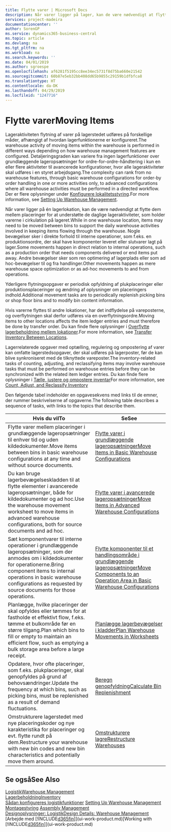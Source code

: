 ```yaml
---
title: Flytte varer | Microsoft Docs
description: Når varer ligger på lager, kan de være nødvendigt at flytte dem mellem placeringer for at understøtte de daglige lageraktiviteter, som holder varerne i cirkulation på lageret. Nogle bevægelser sker i direkte forhold til interne operationer, som f.eks. en produktionsordre, der skal have komponenter leveret eller slutvarer lagt på lager. Andre bevægelser sker som ren optimering af lagerplads eller som ad hoc-bevægelser til og fra handlinger.
services: project-madeira
documentationcenter: ''
author: SorenGP
ms.service: dynamics365-business-central
ms.topic: article
ms.devlang: na
ms.tgt_pltfrm: na
ms.workload: na
ms.search.keywords: ''
ms.date: 04/01/2019
ms.author: sgroespe
ms.openlocfilehash: af6281f5195cc8ee34ec5731f8d75ba660e21542
ms.sourcegitcommit: 60b87e5eb32bb408dd65b9855c29159b1dfbfca8
ms.translationtype: HT
ms.contentlocale: da-DK
ms.lasthandoff: 04/29/2019
ms.locfileid: "1247716"
---
```

# <a name="moving-items"></a><span data-ttu-id="d7c7c-105">Flytte varer</span><span class="sxs-lookup"><span data-stu-id="d7c7c-105">Moving Items</span></span>
<span data-ttu-id="d7c7c-106">Lageraktiviteten flytning af varer på lagerstedet udføres på forskellige måder, afhængigt af hvordan lagerfunktionerne er konfigureret.</span><span class="sxs-lookup"><span data-stu-id="d7c7c-106">The warehouse activity of moving items within the warehouse is performed in different ways depending on how warehouse management features are configured.</span></span> <span data-ttu-id="d7c7c-107">Detaljeringsgraden kan variere fra ingen lagerfunktioner over grundlæggende lageropsætninger for ordre-for-ordre-håndtering i kun en eller flere aktiviteter til avancerede konfigurationer, hvor alle lageraktiviteter skal udføres i en styret arbejdsgang.</span><span class="sxs-lookup"><span data-stu-id="d7c7c-107">The complexity can rank from no warehouse features, through basic warehouse configurations for order-by order handling in one or more activities only, to advanced configurations where all warehouse activities must be performed in a directed workflow.</span></span> <span data-ttu-id="d7c7c-108">Der er flere oplysninger under [Konfigurere lokalitetsstyring](warehouse-setup-warehouse.md).</span><span class="sxs-lookup"><span data-stu-id="d7c7c-108">For more information, see [Setting Up Warehouse Management](warehouse-setup-warehouse.md).</span></span>

<span data-ttu-id="d7c7c-109">Når varer ligger på én lagerlokation, kan de være nødvendigt at flytte dem mellem placeringer for at understøtte de daglige lageraktiviteter, som holder varerne i cirkulation på lageret.</span><span class="sxs-lookup"><span data-stu-id="d7c7c-109">While in one warehouse location, items may need to be moved between bins to support the daily warehouse activities involved in keeping items flowing through the warehouse.</span></span> <span data-ttu-id="d7c7c-110">Nogle bevægelser sker i direkte forhold til interne operationer, som f.eks. en produktionsordre, der skal have komponenter leveret eller slutvarer lagt på lager.</span><span class="sxs-lookup"><span data-stu-id="d7c7c-110">Some movements happen in direct relation to internal operations, such as a production order that needs components delivered or end items put away.</span></span> <span data-ttu-id="d7c7c-111">Andre bevægelser sker som ren optimering af lagerplads eller som ad hoc-bevægelser til og fra handlinger.</span><span class="sxs-lookup"><span data-stu-id="d7c7c-111">Other movements happen as mere warehouse space optimization or as ad-hoc movements to and from operations.</span></span>

<span data-ttu-id="d7c7c-112">Yderligere flytningsopgaver er periodisk opfyldning af plukplaceringer eller produktionsplaceringer og ændring af oplysninger om placeringers indhold.</span><span class="sxs-lookup"><span data-stu-id="d7c7c-112">Additional movement tasks are to periodically replenish picking bins or shop floor bins and to modify bin content information.</span></span>

<span data-ttu-id="d7c7c-113">Hvis varerne flyttes til andre lokationer, har det indflydelse på vareposterne, og overflytningen skal derfor udføres via en overflytningsordre.</span><span class="sxs-lookup"><span data-stu-id="d7c7c-113">Moving items to other locations affects the item ledger entries and must therefore be done by transfer order.</span></span> <span data-ttu-id="d7c7c-114">Du kan finde flere oplysninger i [Overflytte lagerbeholdning mellem lokationer](inventory-how-transfer-between-locations.md).</span><span class="sxs-lookup"><span data-stu-id="d7c7c-114">For more information, see [Transfer Inventory Between Locations](inventory-how-transfer-between-locations.md).</span></span>  

<span data-ttu-id="d7c7c-115">Lagerrelaterede opgaver med optælling, regulering og ompostering af varer kan omfatte lagerstedsopgaver, der skal udføres på lagerposter, før de kan blive synkroniseret med de tilknyttede vareposter.</span><span class="sxs-lookup"><span data-stu-id="d7c7c-115">The inventory-related tasks of counting, adjusting, and reclassifying items may involve warehouse tasks that must be performed on warehouse entries before they can be synchronized with the related item ledger entries.</span></span> <span data-ttu-id="d7c7c-116">Du kan finde flere oplysninger i [Tælle, justere og ompostere inventar](inventory-how-count-adjust-reclassify.md)</span><span class="sxs-lookup"><span data-stu-id="d7c7c-116">For more information, see [Count, Adjust, and Reclassify Inventory](inventory-how-count-adjust-reclassify.md)</span></span>  

 <span data-ttu-id="d7c7c-117">Den følgende tabel indeholder en opgavesekvens med links til de emner, der rummer beskrivelserne af opgaverne.</span><span class="sxs-lookup"><span data-stu-id="d7c7c-117">The following table describes a sequence of tasks, with links to the topics that describe them.</span></span>   

|<span data-ttu-id="d7c7c-118">**Hvis du vil**</span><span class="sxs-lookup"><span data-stu-id="d7c7c-118">**To**</span></span>|<span data-ttu-id="d7c7c-119">**Se**</span><span class="sxs-lookup"><span data-stu-id="d7c7c-119">**See**</span></span>|  
|------------|-------------|  
|<span data-ttu-id="d7c7c-120">Flytte varer mellem placeringer i grundlæggende lageropsætninger til enhver tid og uden kildedokumenter.</span><span class="sxs-lookup"><span data-stu-id="d7c7c-120">Move items between bins in basic warehouse configurations at any time and without source documents.</span></span>|[<span data-ttu-id="d7c7c-121">Flytte varer i grundlæggende lageropsætninger</span><span class="sxs-lookup"><span data-stu-id="d7c7c-121">Move Items in Basic Warehouse Configurations</span></span>](warehouse-how-to-move-items-ad-hoc-in-basic-warehousing.md)|
|<span data-ttu-id="d7c7c-122">Du kan bruge lagerbevægelseskladden til at flytte elementer i avancerede lageropsætninger, både for kildedokumenter og ad hoc.</span><span class="sxs-lookup"><span data-stu-id="d7c7c-122">Use the warehouse movement worksheet to move items in advanced warehouse configurations, both for source documents and ad hoc.</span></span>|[<span data-ttu-id="d7c7c-123">Flytte varer i avancerede lageropsætninger</span><span class="sxs-lookup"><span data-stu-id="d7c7c-123">Move Items in Advanced Warehouse Configurations</span></span>](warehouse-how-to-move-items-in-advanced-warehousing.md)|  
|<span data-ttu-id="d7c7c-124">Sæt komponentvarer til interne operationer i grundlæggende lageropsætninger, som der anmodes om i kildedokumenter for operationerne.</span><span class="sxs-lookup"><span data-stu-id="d7c7c-124">Bring component items to internal operations in basic warehouse configurations as requested by source documents for those operations.</span></span>|[<span data-ttu-id="d7c7c-125">Flytte komponenter til et handlingsområde i grundlæggende lageropsætninger</span><span class="sxs-lookup"><span data-stu-id="d7c7c-125">Move Components to an Operation Area in Basic Warehouse Configurations</span></span>](warehouse-how-to-move-components-to-an-operation-area-in-basic-warehousing.md)|
|<span data-ttu-id="d7c7c-126">Planlægge, hvilke placeringer der skal opfyldes eller tømmes for at fastholde et effektivt flow, f.eks. tømme et bulkområde før en større tilgang.</span><span class="sxs-lookup"><span data-stu-id="d7c7c-126">Plan which bins to fill or empty to maintain an efficient flow, such as emptying a bulk storage area before a large receipt.</span></span>|[<span data-ttu-id="d7c7c-127">Planlægge lagerbevægelser i kladder</span><span class="sxs-lookup"><span data-stu-id="d7c7c-127">Plan Warehouse Movements in Worksheets</span></span>](warehouse-how-to-plan-warehouse-movements-in-worksheets.md)|
|<span data-ttu-id="d7c7c-128">Opdatere, hvor ofte placeringer, som f.eks. plukplaceringer, skal genopfyldes på grund af behovsændringer.</span><span class="sxs-lookup"><span data-stu-id="d7c7c-128">Update the frequency at which bins, such as picking bins, must be replenished as a result of demand fluctuations.</span></span>|[<span data-ttu-id="d7c7c-129">Beregn genopfyldning</span><span class="sxs-lookup"><span data-stu-id="d7c7c-129">Calculate Bin Replenishment</span></span>](warehouse-how-to-calculate-bin-replenishment.md)|
|<span data-ttu-id="d7c7c-130">Omstrukturere lagerstedet med nye placeringskoder og nye karakteristika for placeringer og evt. flytte rundt på dem.</span><span class="sxs-lookup"><span data-stu-id="d7c7c-130">Restructure your warehouse with new bin codes and new bin characteristics and potentially move them around.</span></span>|[<span data-ttu-id="d7c7c-131">Omstrukturere lagre</span><span class="sxs-lookup"><span data-stu-id="d7c7c-131">Restructure Warehouses</span></span>](warehouse-how-to-restructure-warehouses.md)|  

## <a name="see-also"></a><span data-ttu-id="d7c7c-132">Se også</span><span class="sxs-lookup"><span data-stu-id="d7c7c-132">See Also</span></span>  
[<span data-ttu-id="d7c7c-133">Logistik</span><span class="sxs-lookup"><span data-stu-id="d7c7c-133">Warehouse Management</span></span>](warehouse-manage-warehouse.md)  
[<span data-ttu-id="d7c7c-134">Lagerbeholdning</span><span class="sxs-lookup"><span data-stu-id="d7c7c-134">Inventory</span></span>](inventory-manage-inventory.md)  
<span data-ttu-id="d7c7c-135">[Sådan konfigureres logistikfunktioner](warehouse-setup-warehouse.md)   </span><span class="sxs-lookup"><span data-stu-id="d7c7c-135">[Setting Up Warehouse Management](warehouse-setup-warehouse.md)   </span></span>  
<span data-ttu-id="d7c7c-136">[Montagestyring](assembly-assemble-items.md)  </span><span class="sxs-lookup"><span data-stu-id="d7c7c-136">[Assembly Management](assembly-assemble-items.md)  </span></span>  
[<span data-ttu-id="d7c7c-137">Designoplysninger: Logistik</span><span class="sxs-lookup"><span data-stu-id="d7c7c-137">Design Details: Warehouse Management</span></span>](design-details-warehouse-management.md)  
<span data-ttu-id="d7c7c-138">[Arbejde med [!INCLUDE[d365fin](includes/d365fin_md.md)]](ui-work-product.md)</span><span class="sxs-lookup"><span data-stu-id="d7c7c-138">[Working with [!INCLUDE[d365fin](includes/d365fin_md.md)]](ui-work-product.md)</span></span>

